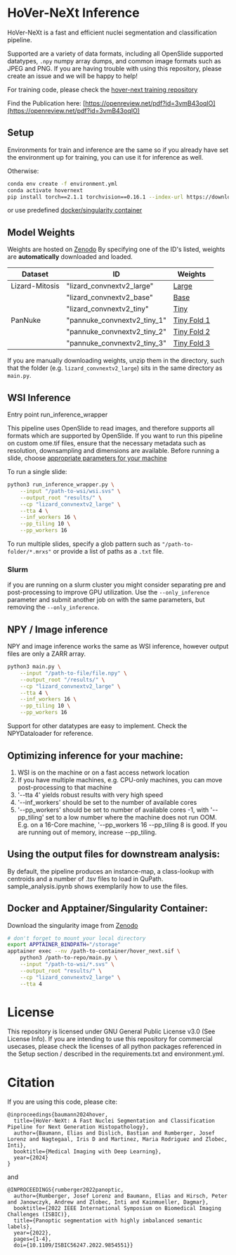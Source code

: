 # HoVer-NeXt Inference
HoVer-NeXt is a fast and efficient nuclei segmentation and classification pipeline. 

Supported are a variety of data formats, including all OpenSlide supported datatypes, `.npy` numpy array dumps, and common image formats such as JPEG and PNG.
If you are having trouble with using this repository, please create an issue and we will be happy to help!

For training code, please check the [hover-next training repository](https://github.com/digitalpathologybern/hover_next_train)

Find the Publication here: [https://openreview.net/pdf?id=3vmB43oqIO](https://openreview.net/pdf?id=3vmB43oqIO)

## Setup

Environments for train and inference are the same so if you already have set the environment up for training, you can use it for inference as well.

Otherwise: 

```bash
conda env create -f environment.yml
conda activate hovernext
pip install torch==2.1.1 torchvision==0.16.1 --index-url https://download.pytorch.org/whl/cu118
```

or use predefined [docker/singularity container](#docker-and-apptainersingularity-container)

## Model Weights

Weights are hosted on [Zenodo](https://zenodo.org/records/10635618)
By specifying one of the ID's listed, weights are **automatically** downloaded and loaded. 

| Dataset      | ID | Weights |
|--------------|--------|-----|
| Lizard-Mitosis |   "lizard_convnextv2_large"   | [Large](https://zenodo.org/records/10635618/files/lizard_convnextv2_large.zip?download=1) |
|  | "lizard_convnextv2_base" |[Base](https://zenodo.org/records/10635618/files/lizard_convnextv2_base.zip?download=1)      |
|  | "lizard_convnextv2_tiny" |[Tiny](https://zenodo.org/records/10635618/files/lizard_convnextv2_tiny.zip?download=1)      |
| PanNuke | "pannuke_convnextv2_tiny_1"  | [Tiny Fold 1](https://zenodo.org/records/10635618/files/pannuke_convnextv2_tiny_1.zip?download=1) |
|   | "pannuke_convnextv2_tiny_2"  | [Tiny Fold 2](https://zenodo.org/records/10635618/files/pannuke_convnextv2_tiny_2.zip?download=1) |
|   | "pannuke_convnextv2_tiny_3"  | [Tiny Fold 3](https://zenodo.org/records/10635618/files/pannuke_convnextv2_tiny_3.zip?download=1) |

If you are manually downloading weights, unzip them in the directory, such that the folder (e.g. ```lizard_convnextv2_large```) sits in the same directory as ```main.py```.

## WSI Inference

Entry point run_inference_wrapper

This pipeline uses OpenSlide to read images, and therefore supports all formats which are supported by OpenSlide. 
If you want to run this pipeline on custom ome.tif files, ensure that the necessary metadata such as resolution, downsampling and dimensions are available.
Before running a slide, choose [appropriate parameters for your machine](#optimizing-inference-for-your-machine)

To run a single slide:

```bash
python3 run_inference_wrapper.py \
    --input "/path-to-wsi/wsi.svs" \
    --output_root "results/" \
    --cp "lizard_convnextv2_large" \
    --tta 4 \
    --inf_workers 16 \
    --pp_tiling 10 \
    --pp_workers 16
```

To run multiple slides, specify a glob pattern such as `"/path-to-folder/*.mrxs"` or provide a list of paths as a `.txt` file.

### Slurm

if you are running on a slurm cluster you might consider separating pre and post-processing to improve GPU utilization.
Use the `--only_inference` parameter and submit another job on with the same parameters, but removing the `--only_inference`.

## NPY / Image inference

NPY and image inference works the same as WSI inference, however output files are only a ZARR array.

```bash
python3 main.py \
    --input "/path-to-file/file.npy" \
    --output_root "/results/" \
    --cp "lizard_convnextv2_large" \
    --tta 4 \
    --inf_workers 16 \
    --pp_tiling 10 \
    --pp_workers 16
```

Support for other datatypes are easy to implement. Check the NPYDataloader for reference.

## Optimizing inference for your machine:

1. WSI is on the machine or on a fast access network location
2. If you have multiple machines, e.g. CPU-only machines, you can move post-processing to that machine
3. '--tta 4' yields robust results with very high speed
4. '--inf_workers' should be set to the number of available cores
5. '--pp_workers' should be set to number of available cores -1, with '--pp_tiling' set to a low number where the machine does not run OOM. E.g. on a 16-Core machine, '--pp_workers 16 --pp_tiling 8 is good. If you are running out of memory, increase --pp_tiling.

## Using the output files for downstream analysis:

By default, the pipeline produces an instance-map, a class-lookup with centroids and a number of .tsv files to load in QuPath.
sample_analysis.ipynb shows exemplarily how to use the files.

## Docker and Apptainer/Singularity Container:

Download the singularity image from [Zenodo](https://zenodo.org/records/10649470/files/hover_next.sif)

```bash
# don't forget to mount your local directory
export APPTAINER_BINDPATH="/storage"
apptainer exec --nv /path-to-container/hover_next.sif \
    python3 /path-to-repo/main.py \
    --input "/path-to-wsi/*.svs" \
    --output_root "results/" \
	--cp "lizard_convnextv2_large" \
    --tta 4 
```
# License

This repository is licensed under GNU General Public License v3.0 (See License Info).
If you are intending to use this repository for commercial usecases, please check the licenses of all python packages referenced in the Setup section / described in the requirements.txt and environment.yml.

# Citation

If you are using this code, please cite:
```
@inproceedings{baumann2024hover,
  title={HoVer-NeXt: A Fast Nuclei Segmentation and Classification Pipeline for Next Generation Histopathology},
  author={Baumann, Elias and Dislich, Bastian and Rumberger, Josef Lorenz and Nagtegaal, Iris D and Martinez, Maria Rodriguez and Zlobec, Inti},
  booktitle={Medical Imaging with Deep Learning},
  year={2024}
}
```
and
```
@INPROCEEDINGS{rumberger2022panoptic,
  author={Rumberger, Josef Lorenz and Baumann, Elias and Hirsch, Peter and Janowczyk, Andrew and Zlobec, Inti and Kainmueller, Dagmar},
  booktitle={2022 IEEE International Symposium on Biomedical Imaging Challenges (ISBIC)}, 
  title={Panoptic segmentation with highly imbalanced semantic labels}, 
  year={2022},
  pages={1-4},
  doi={10.1109/ISBIC56247.2022.9854551}}
```
